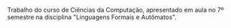 Trabalho do curso de Ciências da Computação, apresentado em aula no 7º semestre na disciplina  "Linguagens Formais e Autômatos".

